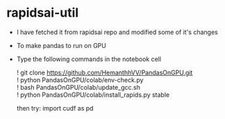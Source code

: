 # rapidsai-util

- I have fetched it from rapidsai repo and modified some of it's changes

- To make pandas to run on GPU
- Type the following commands in the notebook cell
  
  ! git clone https://github.com/HemanthhVV/PandasOnGPU.git  <br />
  ! python PandasOnGPU/colab/env-check.py <br />
  ! bash PandasOnGPU/colab/update_gcc.sh <br />
  ! python PandasOnGPU/colab/install_rapids.py stable <br />

  then try:
  import cudf as pd
